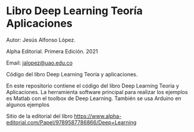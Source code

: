 # Libro Deep Learning Teoría Aplicaciones
Autor: Jesús Alfonso López. 

Alpha Editorial. Primera Edición. 2021

Email: jalopez@uao.edu.co

Código del libro Deep Learning Teoría y aplicaciones.

En este repositorio contiene el código del libro Deep Learning Teoria y Aplicaciones.
La herramienta software principal para realizar los ejemplos es Matlab con el toolbox de Deep Learning.
También se usa Arduino en algunos ejemplos

Sitio de la editorial del libro
https://www.alpha-editorial.com/Papel/9789587786866/Deep+Learning

